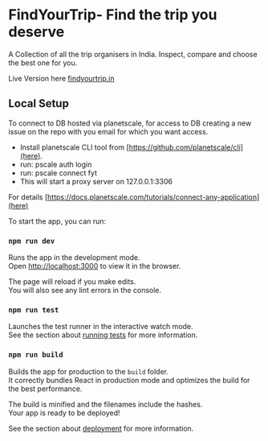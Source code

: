 # FindYourTrip- Find the trip you deserve

A Collection of all the trip organisers in India. Inspect, compare and choose the best one for you.

Live Version here [findyourtrip.in](https://findyourtrip.in)

## Local Setup
 
To connect to DB hosted via planetscale, for access to DB creating a new issue on the repo with you email for which you want access.
* Install planetscale CLI tool from [https://github.com/planetscale/cli](here).
* run: pscale auth login
* run: pscale connect fyt
* This will start a proxy server on 127.0.0.1:3306 

For details [https://docs.planetscale.com/tutorials/connect-any-application](here)

To start the app, you can run:

### `npm run dev`

Runs the app in the development mode.\
Open [http://localhost:3000](http://localhost:3000) to view it in the browser.

The page will reload if you make edits.\
You will also see any lint errors in the console.

### `npm run test`

Launches the test runner in the interactive watch mode.\
See the section about [running tests](https://facebook.github.io/create-react-app/docs/running-tests) for more information.

### `npm run build`

Builds the app for production to the `build` folder.\
It correctly bundles React in production mode and optimizes the build for the best performance.

The build is minified and the filenames include the hashes.\
Your app is ready to be deployed!

See the section about [deployment](https://facebook.github.io/create-react-app/docs/deployment) for more information.

